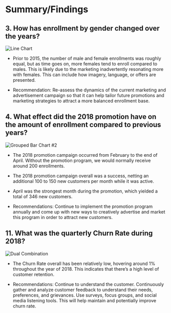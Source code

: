 # Summary/Findings

## 3. How has enrollment by gender changed over the years?
![Line Chart](https://github.com/rml-lee/MYSQL-Tableau-Customer-Flights-Project/assets/160198611/d6fa6f40-6d48-4e06-89bd-6315649ddb52)

- Prior to 2015, the number of male and female enrollments was roughly equal, but as time goes on, more females tend to enroll compared to males. This is likely due to the marketing inadvertently resonating more with females. This can include how imagery, language, or offers are presented. 

- Recommendation: Re-assess the dynamics of the current marketing and advertisement campaign so that it can help tailor future promotions and marketing strategies to attract a more balanced enrollment base.

## 4. What effect did the 2018 promotion have on the amount of enrollment compared to previous years?
![Grouped Bar Chart #2](https://github.com/rml-lee/MYSQL-Tableau-Customer-Flights-Project/assets/160198611/aae5f1e2-57e3-4110-967e-edb059aa61dd)

- The 2018 promotion campaign occurred from February to the end of April. Without the promotion program, we would normally receive around 200 enrollments. 

- The 2018 promotion campaign overall was a success, netting an additional 100 to 150 new customers per month while it was active.

- April was the strongest month during the promotion, which yielded a total of 346 new customers. 

- Recommendations: Continue to implement the promotion program annually and come up with new ways to creatively advertise and market this program in order to attract new customers.


## 11. What was the quarterly Churn Rate during 2018?
![Dual Combination](https://github.com/rml-lee/MYSQL-Tableau-Customer-Flights-Project/assets/160198611/02ff4248-7db4-453a-90a1-80d579626c3f)

- The Churn Rate overall has been relatively low, hovering around 1% throughout the year of 2018. This indicates that there’s a high level of customer retention.

- Recommendations: Continue to understand the customer. Continuously gather and analyze customer feedback to understand their needs, preferences, and grievances. Use surveys, focus groups, and social media listening tools. This will help maintain and potentially improve churn rate.

